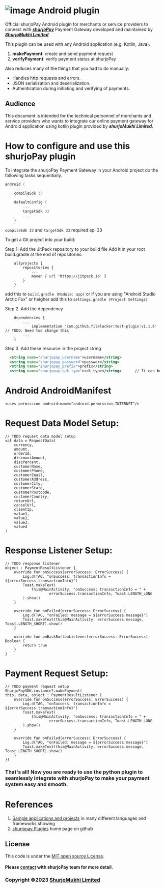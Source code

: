 # ![image](https://user-images.githubusercontent.com/57352037/155895117-523cfb9e-d895-47bf-a962-2bcdda49ad66.png) Android plugin

Official shurjoPay Android plugin for merchants or service providers to connect with [**_shurjoPay_**](https://shurjopay.com.bd) Payment Gateway developed and maintained by [_**ShurjoMukhi Limited**_](https://shurjomukhi.com.bd).

This plugin can be used with any Android application (e.g. Kotlin, Java).

1. **makePayment**: create and send payment request
2. **verifyPayment**: verify payment status at shurjoPay

Also reduces many of the things that you had to do manually:

- Handles http requests and errors.
- JSON serialization and deserialization.
- Authentication during initiating and verifying of payments.
## Audience
This document is intended for the technical personnel of merchants and service providers who wants to integrate our online payment gateway for Android application using kotlin plugin provided by _**shurjoMukhi Limited**_.

# How to configure and use this shurjoPay plugin
To integrate the shurjoPay Payment Gateway in your Android project do the following tasks sequentially.

```gradle
android {
    ...
    compileSdk 33

    defaultConfig {
        ...
        targetSdk 33
        ...
    }
```
```compileSdk 33``` and ```targetSdk 33``` required api 33

To get a Git project into your build:

Step 1. Add the JitPack repository to your build file
Add it in your root build.gradle at the end of repositories:
```gradel
	allprojects {
		repositories {
			...
			maven { url 'https://jitpack.io' }
		}
	}
  ```
 add this to ```build.gradle (Module: app)``` or if you are using "Android Studio Arctic Fox" or heigher add this to ```settings.gradle (Project Settings)```
  
  Step 2. Add the dependency
```gradel
	dependencies {
		...
	        implementation 'com.github.filelucker:test-plugin:v1.1.6'     // TODO: Need too change this
		...
	}
  ```
  
  Step 3. Add these resource in the project string
  
  ```xml
    <string name="shurjopay_username">username</string>
    <string name="shurjopay_password">passwor</string>
    <string name="shurjopay_prefix">prefix</string>
    <string name="shurjopay_sdk_type">sdk_type</string>      // It can be "sandbox", "live", "ipn-sandbox" or "ipn-live"
  ```
  
# Android AndroidManifest

```git_android_manifest_xml
<uses-permission android:name="android.permission.INTERNET"/>
```

# Request Data Model Setup:

```git_request_data_model_setup
// TODO request data model setup
val data = RequestData(
    currency,
    amount,
    orderId,
    discountAmount,
    discPercent,
    customerName,
    customerPhone,
    customerEmail,
    customerAddress,
    customerCity,
    customerState,
    customerPostcode,
    customerCountry,
    returnUrl,
    cancelUrl,
    clientIp,
    value1,
    value2,
    value3,
    value4
)
```

# Response Listener Setup:


```git_response_listener_setup
// TODO response listener
object : PaymentResultListener {
    override fun onSuccess(errorSuccess: ErrorSuccess) {
        Log.d(TAG, "onSuccess: transactionInfo = ${errorSuccess.transactionInfo}")
        Toast.makeText(
            this@MainActivity, "onSuccess: transactionInfo = " +
                    errorSuccess.transactionInfo, Toast.LENGTH_LONG
        ).show()
    }
    
    override fun onFailed(errorSuccess: ErrorSuccess) {
        Log.d(TAG, "onFailed: message = ${errorSuccess.message}")
        Toast.makeText(this@MainActivity, errorSuccess.message, Toast.LENGTH_SHORT).show()
    }
    
    override fun onBackButtonListener(errorSuccess: ErrorSuccess): Boolean {
        return true
    }
}
```

# Payment Request Setup:

```git_payment_request_setup
// TODO payment request setup
ShurjoPaySDK.instance?.makePayment(
this, data, object : PaymentResultListener {
    override fun onSuccess(errorSuccess: ErrorSuccess) {
        Log.d(TAG, "onSuccess: transactionInfo = ${errorSuccess.transactionInfo}")
        Toast.makeText(
            this@MainActivity, "onSuccess: transactionInfo = " +
                    errorSuccess.transactionInfo, Toast.LENGTH_LONG
        ).show()
    }

    override fun onFailed(errorSuccess: ErrorSuccess) {
        Log.d(TAG, "onFailed: message = ${errorSuccess.message}")
        Toast.makeText(this@MainActivity, errorSuccess.message, Toast.LENGTH_SHORT).show()
    }
})
```

### That's all! Now you are ready to use the python plugin to seamlessly integrate with shurjoPay to make your payment system easy and smooth.

# References

1. [Sample applications and projects](https://github.com/shurjopay-plugins/sp-plugin-usage-examples) in many different languages and frameworks showing 
2. [shurjopay Plugins](https://github.com/shurjopay-plugins) home page on github

## License
This code is under the [MIT open source License](LICENSE).
#### Please [contact](https://shurjopay.com.bd/#contacts) with shurjoPay team for more detail.
### Copyright ©️2023 [ShurjoMukhi Limited](https://shurjopay.com.bd/)
  
